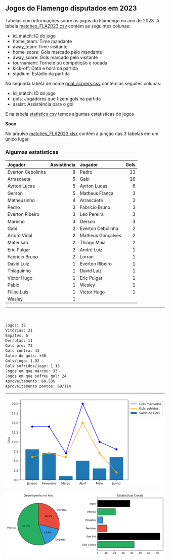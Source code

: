## Jogos do Flamengo disputados em 2023

Tabelas com informações sobre os jogos do Flamengo no ano de 2023. A tabela [matches_FLA2023.csv](https://github.com/williamjouse/jogos-Flamengo-2023/blob/main/data/matches_FLA2023.csv)
contém as seguintes colunas:

- id_match: ID do jogo
- home_team: Time mandante
- away_team: Time visitante
- home_score: Gols marcado pelo mandante
- away_score: Gols marcado pelo visitante
- tournament: Torneio ou competição e rodada
- kick-off: Data e hora da partida
- stadium: Estádio da partida


Na segunda tabela de nome [goal_scorers.csv](https://github.com/williamjouse/jogos-Flamengo-2023/blob/main/data/goal_scorers.csv) contém as seguites colunas:

- id_match: ID do jogo
- gols: Jogadores que fizem gols na partida
- assist: Assistência para o gol


E na tabela [statistics.csv](https://github.com/williamjouse/jogos-Flamengo-2023/blob/main/data/statistics.csv) temos algumas estatísticas do jogos 

**Soon**

No arquivo [matches_FLA2023.xlsx](https://github.com/williamjouse/jogos-Flamengo-2023/blob/main/data/matches_FLA2023.xlsx) contém a junção das 3 tabelas em um único lugar.




### Algumas estatísticas

| Jogador           |   Assistência | Jogador           |   Gols |
|:------------------|--------------:|:------------------|-------:|
| Everton Cebolinha |             8 | Pedro             |     23 |
| Arrascaeta        |             5 | Gabi              |     16 |
| Ayrton Lucas      |             5 | Ayrton Lucas      |      6 |
| Gerson            |             5 | Matheus França    |      3 |
| Matheuzinho       |             4 | Arrascaeta        |      3 |
| Pedro             |             3 | Fabrício Bruno    |      3 |
| Everton Ribeiro   |             3 | Léo Pereira       |      3 |
| Marinho           |             3 | Gerson            |      3 |
| Gabi              |             2 | Everton Cebolinha |      2 |
| Arturo Vidal      |             2 | Matheus Gonçalves |      2 |
| Mateusão          |             2 | Thiago Maia       |      2 |
| Eric Pulgar       |             2 | André Luiz        |      1 |
| Fabricio Bruno    |             2 | Lorran            |      1 |
| David Luiz        |             1 | Everton Ribeiro   |      1 |
| Thiaguinho        |             1 | David Luiz        |      1 |
| Victor Hugo       |             1 | Eric Pulgar       |      1 |
| Pablo             |             1 | Wesley            |      1 |
| Filipe Luis       |             1 | Victor Hugo       |      1 |
| Wesley            |             1 |                |     |




----

```


Jogos: 38
Vitórias: 21
Empates: 6
Derrotas: 11 
Gols pro: 73
Gols contra: 43
Saldo de gols: +30
Gols/jogo: 1.92
Gols sofridos/jogo: 1.13
Jogos em que marcou: 33
Jogos em que sofreu gol: 24 
Aproveitamento: 60.53%
Aproveitamento pontos: 69/114
```


----


![img1.png](figures/figure.png)

![img1.png](figures/figure2.png)
